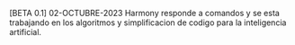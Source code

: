 [BETA 0.1] 02-OCTUBRE-2023
Harmony responde a comandos y se esta trabajando en los algoritmos y simplificacion de codigo para la inteligencia artificial.
